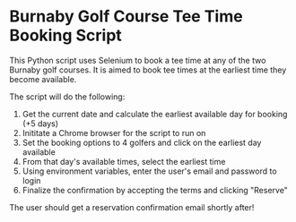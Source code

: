 # Burnaby Golf Course Tee Time Booking Script

This Python script uses Selenium to book a tee time at any of the two Burnaby golf courses. It is aimed to book tee times at the earliest time they become available.

The script will do the following:

1.  Get the current date and calculate the earliest available day for booking (+5 days)
2.  Inititate a Chrome browser for the script to run on
3.  Set the booking options to 4 golfers and click on the earliest day available
4.  From that day's available times, select the earliest time
5.  Using environment variables, enter the user's email and password to login
6.  Finalize the confirmation by accepting the terms and clicking "Reserve"

The user should get a reservation confirmation email shortly after!
